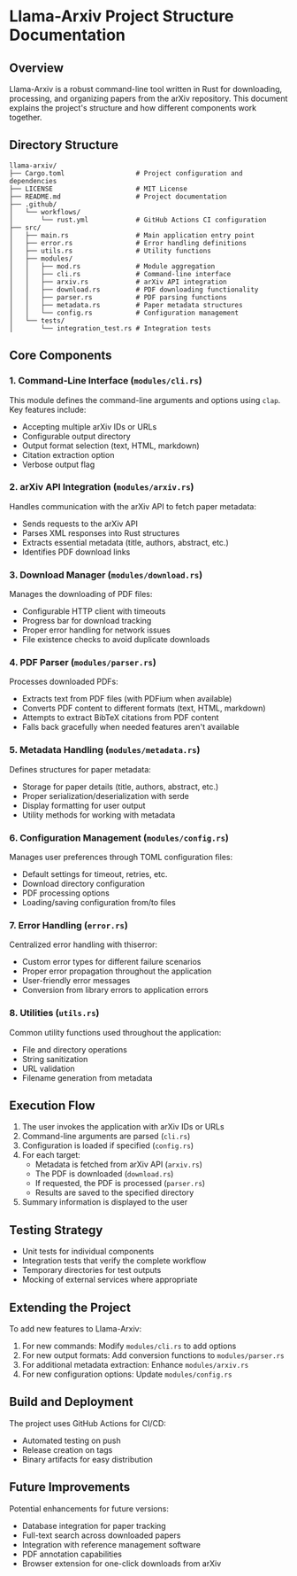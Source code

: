 # Llama-Arxiv Project Structure Documentation

## Overview

Llama-Arxiv is a robust command-line tool written in Rust for downloading, processing, and organizing papers from the arXiv repository. This document explains the project's structure and how different components work together.

## Directory Structure

```
llama-arxiv/
├── Cargo.toml                  # Project configuration and dependencies
├── LICENSE                     # MIT License
├── README.md                   # Project documentation
├── .github/
│   └── workflows/
│       └── rust.yml            # GitHub Actions CI configuration
├── src/
│   ├── main.rs                 # Main application entry point
│   ├── error.rs                # Error handling definitions
│   ├── utils.rs                # Utility functions
│   ├── modules/
│   │   ├── mod.rs              # Module aggregation
│   │   ├── cli.rs              # Command-line interface
│   │   ├── arxiv.rs            # arXiv API integration
│   │   ├── download.rs         # PDF downloading functionality
│   │   ├── parser.rs           # PDF parsing functions
│   │   ├── metadata.rs         # Paper metadata structures
│   │   └── config.rs           # Configuration management
│   └── tests/
│       └── integration_test.rs # Integration tests
```

## Core Components

### 1. Command-Line Interface (`modules/cli.rs`)

This module defines the command-line arguments and options using `clap`. Key features include:
- Accepting multiple arXiv IDs or URLs
- Configurable output directory
- Output format selection (text, HTML, markdown)
- Citation extraction option
- Verbose output flag

### 2. arXiv API Integration (`modules/arxiv.rs`)

Handles communication with the arXiv API to fetch paper metadata:
- Sends requests to the arXiv API
- Parses XML responses into Rust structures
- Extracts essential metadata (title, authors, abstract, etc.)
- Identifies PDF download links

### 3. Download Manager (`modules/download.rs`)

Manages the downloading of PDF files:
- Configurable HTTP client with timeouts
- Progress bar for download tracking
- Proper error handling for network issues
- File existence checks to avoid duplicate downloads

### 4. PDF Parser (`modules/parser.rs`)

Processes downloaded PDFs:
- Extracts text from PDF files (with PDFium when available)
- Converts PDF content to different formats (text, HTML, markdown)
- Attempts to extract BibTeX citations from PDF content
- Falls back gracefully when needed features aren't available

### 5. Metadata Handling (`modules/metadata.rs`)

Defines structures for paper metadata:
- Storage for paper details (title, authors, abstract, etc.)
- Proper serialization/deserialization with serde
- Display formatting for user output
- Utility methods for working with metadata

### 6. Configuration Management (`modules/config.rs`)

Manages user preferences through TOML configuration files:
- Default settings for timeout, retries, etc.
- Download directory configuration
- PDF processing options
- Loading/saving configuration from/to files

### 7. Error Handling (`error.rs`)

Centralized error handling with thiserror:
- Custom error types for different failure scenarios
- Proper error propagation throughout the application
- User-friendly error messages
- Conversion from library errors to application errors

### 8. Utilities (`utils.rs`)

Common utility functions used throughout the application:
- File and directory operations
- String sanitization
- URL validation
- Filename generation from metadata

## Execution Flow

1. The user invokes the application with arXiv IDs or URLs
2. Command-line arguments are parsed (`cli.rs`)
3. Configuration is loaded if specified (`config.rs`)
4. For each target:
   - Metadata is fetched from arXiv API (`arxiv.rs`)
   - The PDF is downloaded (`download.rs`)
   - If requested, the PDF is processed (`parser.rs`)
   - Results are saved to the specified directory
5. Summary information is displayed to the user

## Testing Strategy

- Unit tests for individual components
- Integration tests that verify the complete workflow
- Temporary directories for test outputs
- Mocking of external services where appropriate

## Extending the Project

To add new features to Llama-Arxiv:

1. For new commands: Modify `modules/cli.rs` to add options
2. For new output formats: Add conversion functions to `modules/parser.rs`
3. For additional metadata extraction: Enhance `modules/arxiv.rs`
4. For new configuration options: Update `modules/config.rs`

## Build and Deployment

The project uses GitHub Actions for CI/CD:
- Automated testing on push
- Release creation on tags
- Binary artifacts for easy distribution

## Future Improvements

Potential enhancements for future versions:
- Database integration for paper tracking
- Full-text search across downloaded papers
- Integration with reference management software
- PDF annotation capabilities
- Browser extension for one-click downloads from arXiv
